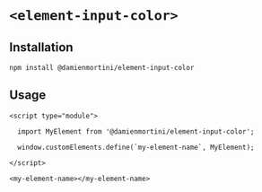 # `<element-input-color>`

## Installation

```
npm install @damienmortini/element-input-color
```

## Usage
```
<script type="module">

  import MyElement from '@damienmortini/element-input-color';

  window.customElements.define(`my-element-name`, MyElement);

</script>

<my-element-name></my-element-name>
```
